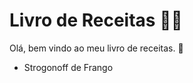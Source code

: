 # Livro de Receitas :man_cook:

Olá, bem vindo ao meu livro de receitas. :wave:

- Strogonoff de Frango

